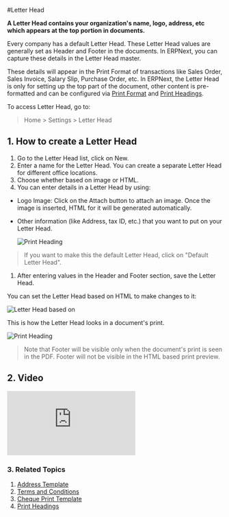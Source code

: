 <!-- add-breadcrumbs -->
#Letter Head

**A Letter Head contains your organization's name, logo, address, etc which appears at the top portion in documents.**

Every company has a default Letter Head. These Letter Head values are generally set as Header and Footer in the documents. In ERPNext, you can capture these details in the Letter Head master.

These details will appear in the Print Format of transactions like Sales Order, Sales Invoice, Salary Slip, Purchase Order, etc. In ERPNext, the Letter Head is only for setting up the top part of the document, other content is pre-formatted and can be configured via [Print Format](/docs/v13/user/manual/en/setting-up/print/print-format) and [Print Headings](/docs/v13/user/manual/en/setting-up/print/print-headings).

To access Letter Head, go to:
> Home > Settings > Letter Head

## 1. How to create a Letter Head
1. Go to the Letter Head list, click on New.
1. Enter a name for the Letter Head. You can create a separate Letter Head for different office locations.
1. Choose whether based on image or HTML.
1. You can enter details in a Letter Head by using:

  * Logo Image: Click on the Attach button to attach an image. Once the image is inserted, HTML for it will be generated automatically.
  * Other information (like Address, tax ID, etc.) that you want to put on your Letter Head.

    <img class="screenshot" alt="Print Heading" src="{{docs_base_url}}/assets/img/setup/print/letter-head.png">

  > If you want to make this the default Letter Head, click on "Default Letter Head".

1. After entering values in the Header and Footer section, save the Letter Head.

You can set the Letter Head based on HTML to make changes to it:

![Letter Head based on](/docs/v13/assets/img/setup/print/letter-head-based-on.gif)

This is how the Letter Head looks in a document's print.

<img class="screenshot" alt="Print Heading" src="{{docs_base_url}}/assets/img/setup/print/letter-head-1.png">

> Note that Footer will be visible only when the document's print is seen in the PDF. Footer will not be visible in the HTML based print preview.

## 2. Video
<div class="embed-container">
  <iframe src="https://www.youtube.com/embed/cKZHcx1znMc?end=58&rel=0" frameborder="0" allow="autoplay; encrypted-media" allowfullscreen>
  </iframe>
</div>

### 3. Related Topics
1. [Address Template](/docs/v13/user/manual/en/setting-up/print/address-template)
1. [Terms and Conditions](/docs/v13/user/manual/en/setting-up/print/terms-and-conditions)
1. [Cheque Print Template](/docs/v13/user/manual/en/setting-up/print/cheque-print-template)
1. [Print Headings](/docs/v13/user/manual/en/setting-up/print/print-headings)
